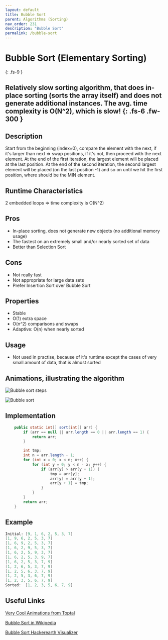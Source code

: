 ```yaml
---
layout: default
title: Bubble Sort
parent: Algorithms (Sorting)
nav_order: 231
description: "Bubble Sort"
permalink: /bubble-sort
---
```

# Bubble Sort (Elementary Sorting)
{: .fs-9 }

Relatively slow sorting algorithm, that does in-place sorting (sorts the array itself) and does
not generate additional instances. The avg. time complexity is O(N^2), which is slow! 
{: .fs-6 .fw-300 }
---

## Description
Start from the beginning (index=0), compare the element with the next, if it's larger than next => swap positions, 
if it's not, then proceed with the next element. At the end of the first iteration, the largest element will be placed at the last position.
At the end of the second iteration, the second largest element will be placed (on the last position -1) and so
on until we hit the first position, where should be the MIN element.

## Runtime Characteristics
2 embedded loops => time complexity is O(N^2)

## Pros
- In-place sorting, does not generate new objects (no additional memory usage)
- The fastest on an extremely small and/or nearly sorted set of data
- Better than Selection Sort

## Cons
- Not really fast
- Not appropriate for large data sets
- Prefer Insertion Sort over Bubble Sort

## Properties
* Stable
* O(1) extra space
* O(n^2) comparisons and swaps
* Adaptive: O(n) when nearly sorted

## Usage
- Not used in practise, because of it's runtime except the cases of very small amount of data, 
that is almost sorted

## Animations, illustrating the algorithm
![Bubble sort steps](https://upload.wikimedia.org/wikipedia/commons/c/c8/Bubble-sort-example-300px.gif)

![Bubble sort](https://upload.wikimedia.org/wikipedia/commons/5/54/Sorting_bubblesort_anim.gif)

## Implementation
```java
    public static int[] sort(int[] arr) {
        if (arr == null || arr.length == 0 || arr.length == 1) {
            return arr;
        }

        int tmp;
        int n = arr.length - 1;
        for (int x = 0; x < n; x++) {
            for (int y = 0; y < n - x; y++) {
                if (arr[y] > arr[y + 1]) {
                    tmp = arr[y];
                    arr[y] = arr[y + 1];
                    arr[y + 1] = tmp;
                }
            }
        }
        return arr;
    }
```
## Example
```java
Initial: [9, 1, 6, 2, 5, 3, 7]
[1, 9, 6, 2, 5, 3, 7]
[1, 6, 9, 2, 5, 3, 7]
[1, 6, 2, 9, 5, 3, 7]
[1, 6, 2, 5, 9, 3, 7]
[1, 6, 2, 5, 3, 9, 7]
[1, 6, 2, 5, 3, 7, 9]
[1, 2, 6, 5, 3, 7, 9]
[1, 2, 5, 6, 3, 7, 9]
[1, 2, 5, 3, 6, 7, 9]
[1, 2, 3, 5, 6, 7, 9]
Sorted:  [1, 2, 3, 5, 6, 7, 9]
```

## Useful Links

[Very Cool Animations from Toptal](https://www.toptal.com/developers/sorting-algorithms/bubble-sort)

[Bubble Sort in Wikipedia](https://en.wikipedia.org/wiki/Bubble_sort)

[Bubble Sort Hackerearth Visualizer](https://www.hackerearth.com/practice/algorithms/sorting/bubble-sort/visualize/)